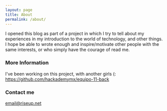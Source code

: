 ```yaml
---
layout: page
title: About
permalink: /about/
---
```


I opened this blog as part of a project in which I try to tell about my experiences in my introduction to the world of technology, and other things. I hope be able to wrote enough and inspire/motivate other people with the same interests, or who simply have the courage of read me. 

### More Information

I've been working on this project, with another girls (:  
https://github.com/hackademymx/equipo-11-back 

### Contact me

[email@riseup.net](knucklesbruised@riseup.net)